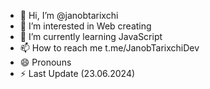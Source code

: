 - 👋 Hi, I’m @janobtarixchi
- 👀 I’m interested in Web creating 
- 🌱 I’m currently learning JavaScript 
- 📫 How to reach me t.me/JanobTarixchiDev 
- 😄 Pronouns
- ⚡ Last Update (23.06.2024)


<!---
janobtarixchi/janobtarixchi is a ✨ special ✨ repository because its `README.md` (this file) appears on your GitHub profile.
You can click the Preview link to take a look at your changes.
--->
